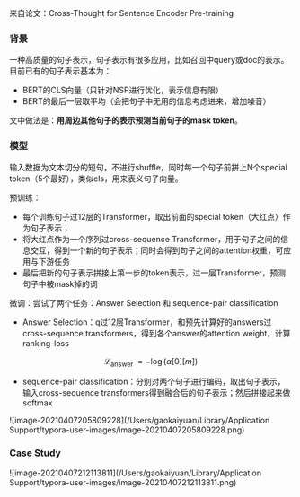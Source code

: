 来自论文：Cross-Thought for Sentence Encoder Pre-training



### 背景

一种高质量的句子表示，句子表示有很多应用，比如召回中query或doc的表示。目前已有的句子表示基本为：

- BERT的CLS向量（只针对NSP进行优化，表示信息有限）
- BERT的最后一层取平均（会把句子中无用的信息考虑进来，增加噪音）

文中做法是：**用周边其他句子的表示预测当前句子的mask token**。

### 模型

输入数据为文本切分的短句，不进行shuffle，同时每一个句子前拼上N个special token（5个最好），类似cls，用来表义句子向量。



预训练：

- 每个训练句子过12层的Transformer，取出前面的special token（大红点）作为句子表示；
- 将大红点作为一个序列过cross-sequence Transformer，用于句子之间的信息交互，得到一个新的句子表示；同时会得到句子之间的attention权重，可应用与下游任务
- 最后把新的句子表示拼接上第一步的token表示，过一层Transformer，预测句子中被mask掉的词



微调：尝试了两个任务：Answer Selection 和 sequence-pair classification

- Answer Selection：q过12层Transformer，和预先计算好的answers过cross-sequence transformers，得到各个answer的attention weight，计算ranking-loss

$$
\mathcal{L}_{\text {answer }}=-\log (\alpha[0][m])
$$

- sequence-pair classification：分别对两个句子进行编码，取出句子表示，输入cross-sequence transformers得到融合后的句子表示；然后拼接起来做softmax



![image-20210407205809228](/Users/gaokaiyuan/Library/Application Support/typora-user-images/image-20210407205809228.png)

### Case Study

![image-20210407212113811](/Users/gaokaiyuan/Library/Application Support/typora-user-images/image-20210407212113811.png)